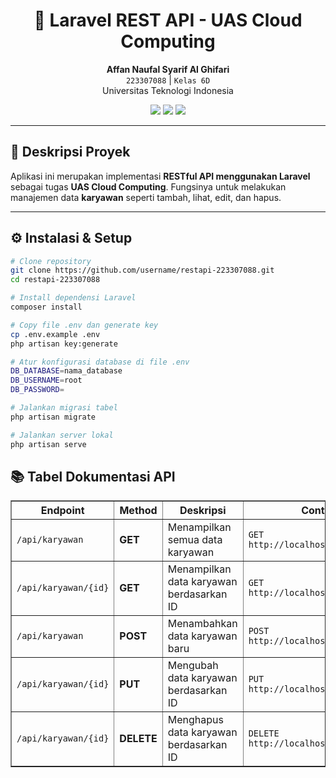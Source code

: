<h1 align="center">📡 Laravel REST API - UAS Cloud Computing</h1>

<p align="center">
  <strong>Affan Naufal Syarif Al Ghifari</strong><br/>
  <code>223307088</code> | <code>Kelas 6D</code><br/>
  Universitas Teknologi Indonesia<br/>
</p>

<p align="center">
  <img src="https://img.shields.io/badge/framework-laravel-red" />
  <img src="https://img.shields.io/badge/type-rest--api-blue" />
  <img src="https://img.shields.io/badge/status-complete-brightgreen" />
</p>

---

## 🚀 Deskripsi Proyek

Aplikasi ini merupakan implementasi **RESTful API menggunakan Laravel** sebagai tugas **UAS Cloud Computing**. Fungsinya untuk melakukan manajemen data **karyawan** seperti tambah, lihat, edit, dan hapus.

---

## ⚙️ Instalasi & Setup

```bash
# Clone repository
git clone https://github.com/username/restapi-223307088.git
cd restapi-223307088

# Install dependensi Laravel
composer install

# Copy file .env dan generate key
cp .env.example .env
php artisan key:generate

# Atur konfigurasi database di file .env
DB_DATABASE=nama_database
DB_USERNAME=root
DB_PASSWORD=

# Jalankan migrasi tabel
php artisan migrate

# Jalankan server lokal
php artisan serve
```
<h2>📚 Tabel Dokumentasi API</h2>

<table border="1" cellspacing="0" cellpadding="6">
  <thead>
    <tr>
      <th>Endpoint</th>
      <th>Method</th>
      <th>Deskripsi</th>
      <th>Contoh Request</th>
    </tr>
  </thead>
  <tbody>
    <tr>
      <td><code>/api/karyawan</code></td>
      <td><strong>GET</strong></td>
      <td>Menampilkan semua data karyawan</td>
      <td><code>GET http://localhost:8000/api/karyawan</code></td>
    </tr>
    <tr>
      <td><code>/api/karyawan/{id}</code></td>
      <td><strong>GET</strong></td>
      <td>Menampilkan data karyawan berdasarkan ID</td>
      <td><code>GET http://localhost:8000/api/karyawan/1</code></td>
    </tr>
    <tr>
      <td><code>/api/karyawan</code></td>
      <td><strong>POST</strong></td>
      <td>Menambahkan data karyawan baru</td>
      <td><code>POST http://localhost:8000/api/karyawan</code></td>
    </tr>
    <tr>
      <td><code>/api/karyawan/{id}</code></td>
      <td><strong>PUT</strong></td>
      <td>Mengubah data karyawan berdasarkan ID</td>
      <td><code>PUT http://localhost:8000/api/karyawan/1</code></td>
    </tr>
    <tr>
      <td><code>/api/karyawan/{id}</code></td>
      <td><strong>DELETE</strong></td>
      <td>Menghapus data karyawan berdasarkan ID</td>
      <td><code>DELETE http://localhost:8000/api/karyawan/1</code></td>
    </tr>
  </tbody>
</table>
